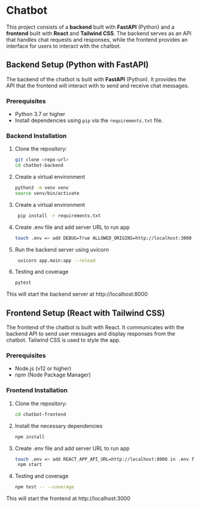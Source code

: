 # Chatbot

This project consists of a **backend** built with **FastAPI** (Python) and a **frontend** built with **React** and **Tailwind CSS**. The backend serves as an API that handles chat requests and responses, while the frontend provides an interface for users to interact with the chatbot.

## Backend Setup (Python with FastAPI)

The backend of the chatbot is built with **FastAPI** (Python). It provides the API that the frontend will interact with to send and receive chat messages.

### Prerequisites

- Python 3.7 or higher
- Install dependencies using `pip` via the `requirements.txt` file.

### Backend Installation

1. Clone the repository:

   ```bash
   git clone <repo-url>
   cd chatbot-backend
   ```

2. Create a virtual environment

   ```bash
   python3 -m venv venv
   source venv/bin/activate
   ```

3. Create a virtual environment

   ```bash
    pip install -r requirements.txt
   ```

4. Create .env file and add server URL to run app

   ```bash
   touch .env => add DEBUG=True ALLOWED_ORIGINS=http://localhost:3000 LOG_LEVEL=INFO in .env file
   ```

5. Run the backend server using uvicorn

   ```bash
    uvicorn app.main:app --reload
   ```

6. Testing and coverage

   ```bash
   pytest
   ```

This will start the backend server at http://localhost:8000

## Frontend Setup (React with Tailwind CSS)

The frontend of the chatbot is built with React. It communicates with the backend API to send user messages and display responses from the chatbot. Tailwind CSS is used to style the app.

### Prerequisites

- Node.js (v12 or higher)
- npm (Node Package Manager)

### Frontend Installation

1. Clone the repository:

   ```bash
   cd chatbot-frontend
   ```

2. Install the necessary dependencies

   ```bash
   npm install
   ```

3. Create .env file and add server URL to run app

   ```bash
   touch .env => add REACT_APP_API_URL=http://localhost:8000 in .env file
    npm start
   ```

4. Testing and coverage

   ```bash
   npm test -- --coverage
   ```

This will start the frontend at http://localhost:3000
